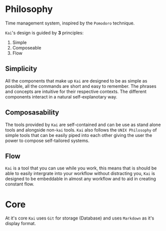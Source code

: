 # Philosophy

Time management system, inspired by the `Pomodoro` technique. 

`Kai`'s design is guided by **3** principles:

1. Simple
2. Composeable
3. Flow

## Simplicity

All the components that make up `Kai` are designed to
be as simple as possible, all the commands are short and
easy to remember. The phrases and concepts are intuitive
for their respective contexts. The different components
interact in a natural self-explanotary way.

## Composasability

The tools provided by `Kai` are self-contained and can be
use as stand alone tools and alongside non-`kai` tools. `Kai`
also follows the `UNIX Philosophy` of simple tools that can
be easily piped into each other giving the user the power to
compose self-tailored systems.

## Flow

`Kai` is a tool that you can use while you work, this
means that is should be able to easily intergrate into
your workflow without distracting you, `Kai` is designed
to be embeddable in almost any workflow and to aid in
creating constant flow.

# Core

At it's core `Kai` uses `Git` for storage (Database) and uses
`Markdown` as it's display format.
